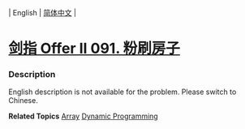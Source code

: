 | English | [简体中文](README.md) |

# [剑指 Offer II 091. 粉刷房子](https://leetcode.cn/problems/JEj789)
 ### Description
<p>English description is not available for the problem. Please switch to Chinese.</p>

**Related Topics**  [Array](https://leetcode.cn/tag/array) [Dynamic Programming](https://leetcode.cn/tag/dynamic-programming) 